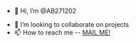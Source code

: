 - 👋 Hi, I’m @AB271202
<!--- 👀 I’m interested in web development, app development and python
- 🌱 I’m currently learning HTML, CSS, JS and Django-->
- 💞️ I’m looking to collaborate on projects
- 📫 How to reach me -- [MAIL ME!](mailto:anishbanerjee2002@gmail.com)

<!---
AB271202/AB271202 is a ✨ special ✨ repository because its `README.md` (this file) appears on your GitHub profile.
You can click the Preview link to take a look at your changes.
--->
